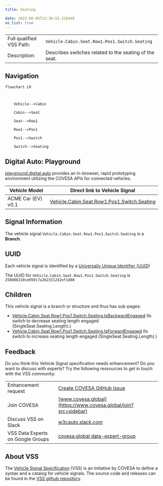 ```yaml
---
title: Seating

date: 2023-06-05T12:38:52.228448
no_list: true
---
```



| | |
|---|---|
| Full qualified VSS Path: | `Vehicle.Cabin.Seat.Row1.Pos1.Switch.Seating` |
| Description: | Describes switches related to the seating of the seat. |

## Navigation

```mermaid
flowchart LR



    Vehicle-->Cabin

    Cabin-->Seat

    Seat-->Row1

    Row1-->Pos1

    Pos1-->Switch

    Switch-->Seating

```


## Digital Auto: Playground

[playground.digital.auto](http://digital.auto) provides an in-browser, rapid prototyping environment utilizing the COVESA APIs for connected vehicles. 

| Vehicle Model | Direct link to Vehicle Signal |
|---|---|
| ACME Car (EV) v0.1 | [Vehicle.Cabin.Seat.Row1.Pos1.Switch.Seating](https://digitalauto.netlify.app/model/STLWzk1WyqVVLbfymb4f/cvi/list/Vehicle.Cabin.Seat.Row1.Pos1.Switch.Seating/) |


## Signal Information




The vehicle signal `Vehicle.Cabin.Seat.Row1.Pos1.Switch.Seating` is a **Branch**.





## UUID

Each vehicle signal is identified by a [Universally Unique Identifier (UUID](https://en.wikipedia.org/wiki/Universally_unique_identifier))

The UUID for `Vehicle.Cabin.Seat.Row1.Pos1.Switch.Seating` is `250088210ce059c7a262331242ef1408`

## Children

This vehicle signal is a branch or structure and thus has sub-pages:

- [Vehicle.Cabin.Seat.Row1.Pos1.Switch.Seating.IsBackwardEngaged](isbackwardengaged/) (Is switch to decrease seating length engaged (SingleSeat.Seating.Length).)
- [Vehicle.Cabin.Seat.Row1.Pos1.Switch.Seating.IsForwardEngaged](isforwardengaged/) (Is switch to increase seating length engaged (SingleSeat.Seating.Length).)


## Feedback

Do you think this Vehicle Signal specification needs enhancement? Do you want to discuss with experts? Try the following ressources to get in touch with the VSS community:

| | |
|---|---|
| Enhancement request | [Create COVESA GitHub Issue](https://github.com/COVESA/vehicle_signal_specification/issues/new?body=Please+describe+your+feedback&title=Signal+feedback+Vehicle.Cabin.Seat.Row1.Pos1.Switch.Seating) |
| Join COVESA | [www.covesa.global](https://www.covesa.global/join?src=sidebar) |
| Discuss VSS on Slack | [w3cauto.slack.com](http://w3cauto.slack.com/) |
| VSS Data Experts on Google Groups | [covesa.global data-expert-group](https://groups.google.com/a/covesa.global/g/data-expert-group) |

## About VSS

The [Vehicle Signal Specification](https://covesa.github.io/vehicle_signal_specification/) (VSS)
is an initiative by COVESA to define a syntax and a catalog for vehicle signals.
The source code and releases can be found in the [VSS github repository](https://github.com/COVESA/vehicle_signal_specification).

